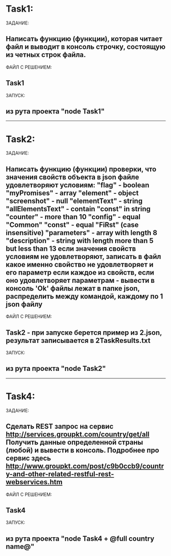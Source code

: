  Task1:
 =======
 ЗАДАНИЕ:

 Написать функцию (функции), которая читает файл и выводит в консоль строчку, состоящую из четных строк файла.
 -------
 ФАЙЛ С РЕШЕНИЕМ:

 Task1
 ---------------
 ЗАПУСК:

 из рута проекта "node Task1"
 -------
***
 Task2:
 =======
 ЗАДАНИЕ:

   Написать функцию (функции) проверки, что значения свойств объекта в json файле удовлетворяют условиям:
         	"flag" - boolean
         	"myPromises" - array
         	"element" - object
         	"screenshot" - null
         	"elementText" - string
         	"allElementsText" - contain "const" in string
         	"counter" - more than 10
         	"config" - equal "Common"
         	"const" - equal "FiRst" (case insensitive)
         	"parameters" - array with length 8
         	"description" - string with length more than 5 but less than 13
         	если значения свойств условиям не удовлетворяют, записать в файл какое именно свойство не удовлетворяет и его параметр
         	если каждое из свойств, если оно удовлетворяет параметрам - вывести в консоль 'Ok'
         	файлы лежат в папке json, распределить между командой, каждому по 1 json файлу
   -------
 ФАЙЛ С РЕШЕНИЕМ:

   Task2 - при запуске берется пример из 2.json, результат записывается в 2TaskResults.txt
 -------
 ЗАПУСК:

   из рута проекта "node Task2"
 -------
***
 Task4:
 ========
 ЗАДАНИЕ:

  Сделать REST запрос на сервис http://services.groupkt.com/country/get/all
  Получить данные определенной страны (любой) и вывести в консоль.
 Подробнее про сервис здесь http://www.groupkt.com/post/c9b0ccb9/country-and-other-related-restful-rest-webservices.htm
   -------
 ФАЙЛ С РЕШЕНИЕМ:

   Task4
   -------
 ЗАПУСК:

   из рута проекта "node Task4 + @full country name@"
   -------